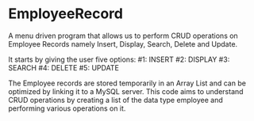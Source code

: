 # EmployeeRecord
A menu driven program that allows us to perform CRUD operations on Employee Records namely Insert, Display, Search, Delete and Update.

It starts by giving the user five options:
#1: INSERT
#2: DISPLAY
#3: SEARCH
#4: DELETE
#5: UPDATE

The Employee records are stored temporarily in an Array List and can be optimized by linking it to a MySQL server.
This code aims to understand CRUD operations by creating a list of the data type employee and performing various operations on it.
